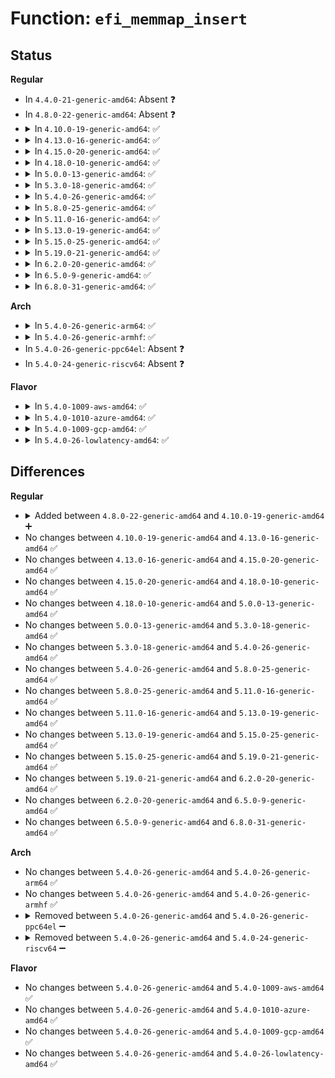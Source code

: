# Function: <code>efi_memmap_insert</code>

## Status
<b>Regular</b>
<ul>
<li>
In <code>4.4.0-21-generic-amd64</code>: Absent ❓
</li>
<li>
In <code>4.8.0-22-generic-amd64</code>: Absent ❓
</li>
<li>
<details>
<summary>In <code>4.10.0-19-generic-amd64</code>: ✅</summary>

```c
void efi_memmap_insert(struct efi_memory_map * old_memmap, void * buf, struct efi_mem_range * mem)
```

```json
{
  "name": "efi_memmap_insert",
  "collision_type": "Unique Global",
  "inline_type": "No",
  "funcs": [
    {
      "addr": 18446744071595763466,
      "name": "efi_memmap_insert",
      "external": true,
      "loc": "drivers/firmware/efi/memmap.c:253",
      "file": "drivers/firmware/efi/memmap.c",
      "inline": "seen, unknown",
      "caller_inline": [],
      "caller_func": [
        "arch/x86/platform/efi/quirks.c:efi_arch_mem_reserve"
      ]
    }
  ],
  "symbols": [
    {
      "addr": 18446744071595763466,
      "name": "efi_memmap_insert",
      "section": ".init.text",
      "bind": "STB_GLOBAL",
      "size": 362
    }
  ]
}
```
</details>
</li>
<li>
<details>
<summary>In <code>4.13.0-16-generic-amd64</code>: ✅</summary>

```c
void efi_memmap_insert(struct efi_memory_map * old_memmap, void * buf, struct efi_mem_range * mem)
```

```json
{
  "name": "efi_memmap_insert",
  "collision_type": "Unique Global",
  "inline_type": "No",
  "funcs": [
    {
      "addr": 18446744071596692497,
      "name": "efi_memmap_insert",
      "external": true,
      "loc": "drivers/firmware/efi/memmap.c:253",
      "file": "drivers/firmware/efi/memmap.c",
      "inline": "seen, unknown",
      "caller_inline": [],
      "caller_func": [
        "arch/x86/platform/efi/quirks.c:efi_arch_mem_reserve"
      ]
    }
  ],
  "symbols": [
    {
      "addr": 18446744071596692497,
      "name": "efi_memmap_insert",
      "section": ".init.text",
      "bind": "STB_GLOBAL",
      "size": 338
    }
  ]
}
```
</details>
</li>
<li>
<details>
<summary>In <code>4.15.0-20-generic-amd64</code>: ✅</summary>

```c
void efi_memmap_insert(struct efi_memory_map * old_memmap, void * buf, struct efi_mem_range * mem)
```

```json
{
  "name": "efi_memmap_insert",
  "collision_type": "Unique Global",
  "inline_type": "No",
  "funcs": [
    {
      "addr": 18446744071603022554,
      "name": "efi_memmap_insert",
      "external": true,
      "loc": "drivers/firmware/efi/memmap.c:254",
      "file": "drivers/firmware/efi/memmap.c",
      "inline": "seen, unknown",
      "caller_inline": [],
      "caller_func": [
        "arch/x86/platform/efi/quirks.c:efi_arch_mem_reserve"
      ]
    }
  ],
  "symbols": [
    {
      "addr": 18446744071603022554,
      "name": "efi_memmap_insert",
      "section": ".init.text",
      "bind": "STB_GLOBAL",
      "size": 338
    }
  ]
}
```
</details>
</li>
<li>
<details>
<summary>In <code>4.18.0-10-generic-amd64</code>: ✅</summary>

```c
void efi_memmap_insert(struct efi_memory_map * old_memmap, void * buf, struct efi_mem_range * mem)
```

```json
{
  "name": "efi_memmap_insert",
  "collision_type": "Unique Global",
  "inline_type": "No",
  "funcs": [
    {
      "addr": 18446744071603195284,
      "name": "efi_memmap_insert",
      "external": true,
      "loc": "drivers/firmware/efi/memmap.c:254",
      "file": "drivers/firmware/efi/memmap.c",
      "inline": "seen, unknown",
      "caller_inline": [],
      "caller_func": [
        "arch/x86/platform/efi/quirks.c:efi_arch_mem_reserve"
      ]
    }
  ],
  "symbols": [
    {
      "addr": 18446744071603195284,
      "name": "efi_memmap_insert",
      "section": ".init.text",
      "bind": "STB_GLOBAL",
      "size": 338
    }
  ]
}
```
</details>
</li>
<li>
<details>
<summary>In <code>5.0.0-13-generic-amd64</code>: ✅</summary>

```c
void efi_memmap_insert(struct efi_memory_map * old_memmap, void * buf, struct efi_mem_range * mem)
```

```json
{
  "name": "efi_memmap_insert",
  "collision_type": "Unique Global",
  "inline_type": "No",
  "funcs": [
    {
      "addr": 18446744071605005647,
      "name": "efi_memmap_insert",
      "external": true,
      "loc": "drivers/firmware/efi/memmap.c:257",
      "file": "drivers/firmware/efi/memmap.c",
      "inline": "seen, unknown",
      "caller_inline": [],
      "caller_func": [
        "arch/x86/platform/efi/quirks.c:efi_arch_mem_reserve"
      ]
    }
  ],
  "symbols": [
    {
      "addr": 18446744071605005647,
      "name": "efi_memmap_insert",
      "section": ".init.text",
      "bind": "STB_GLOBAL",
      "size": 338
    }
  ]
}
```
</details>
</li>
<li>
<details>
<summary>In <code>5.3.0-18-generic-amd64</code>: ✅</summary>

```c
void efi_memmap_insert(struct efi_memory_map * old_memmap, void * buf, struct efi_mem_range * mem)
```

```json
{
  "name": "efi_memmap_insert",
  "collision_type": "Unique Global",
  "inline_type": "No",
  "funcs": [
    {
      "addr": 18446744071605118551,
      "name": "efi_memmap_insert",
      "external": true,
      "loc": "drivers/firmware/efi/memmap.c:257",
      "file": "drivers/firmware/efi/memmap.c",
      "inline": "seen, unknown",
      "caller_inline": [],
      "caller_func": [
        "arch/x86/platform/efi/quirks.c:efi_arch_mem_reserve"
      ]
    }
  ],
  "symbols": [
    {
      "addr": 18446744071605118551,
      "name": "efi_memmap_insert",
      "section": ".init.text",
      "bind": "STB_GLOBAL",
      "size": 350
    }
  ]
}
```
</details>
</li>
<li>
<details>
<summary>In <code>5.4.0-26-generic-amd64</code>: ✅</summary>

```c
void efi_memmap_insert(struct efi_memory_map * old_memmap, void * buf, struct efi_mem_range * mem)
```

```json
{
  "name": "efi_memmap_insert",
  "collision_type": "Unique Global",
  "inline_type": "No",
  "funcs": [
    {
      "addr": 18446744071605157938,
      "name": "efi_memmap_insert",
      "external": true,
      "loc": "drivers/firmware/efi/memmap.c:257",
      "file": "drivers/firmware/efi/memmap.c",
      "inline": "seen, unknown",
      "caller_inline": [],
      "caller_func": [
        "arch/x86/platform/efi/quirks.c:efi_arch_mem_reserve"
      ]
    }
  ],
  "symbols": [
    {
      "addr": 18446744071605157938,
      "name": "efi_memmap_insert",
      "section": ".init.text",
      "bind": "STB_GLOBAL",
      "size": 338
    }
  ]
}
```
</details>
</li>
<li>
<details>
<summary>In <code>5.8.0-25-generic-amd64</code>: ✅</summary>

```c
void efi_memmap_insert(struct efi_memory_map * old_memmap, void * buf, struct efi_mem_range * mem)
```

```json
{
  "name": "efi_memmap_insert",
  "collision_type": "Unique Global",
  "inline_type": "No",
  "funcs": [
    {
      "addr": 18446744071609426784,
      "name": "efi_memmap_insert",
      "external": true,
      "loc": "drivers/firmware/efi/memmap.c:290",
      "file": "drivers/firmware/efi/memmap.c",
      "inline": "seen, unknown",
      "caller_inline": [],
      "caller_func": [
        "arch/x86/platform/efi/quirks.c:efi_arch_mem_reserve"
      ]
    }
  ],
  "symbols": [
    {
      "addr": 18446744071609426784,
      "name": "efi_memmap_insert",
      "section": ".init.text",
      "bind": "STB_GLOBAL",
      "size": 336
    }
  ]
}
```
</details>
</li>
<li>
<details>
<summary>In <code>5.11.0-16-generic-amd64</code>: ✅</summary>

```c
void efi_memmap_insert(struct efi_memory_map * old_memmap, void * buf, struct efi_mem_range * mem)
```

```json
{
  "name": "efi_memmap_insert",
  "collision_type": "Unique Global",
  "inline_type": "No",
  "funcs": [
    {
      "addr": 18446744071612500599,
      "name": "efi_memmap_insert",
      "external": true,
      "loc": "drivers/firmware/efi/memmap.c:290",
      "file": "drivers/firmware/efi/memmap.c",
      "inline": "seen, unknown",
      "caller_inline": [],
      "caller_func": [
        "arch/x86/platform/efi/quirks.c:efi_arch_mem_reserve"
      ]
    }
  ],
  "symbols": [
    {
      "addr": 18446744071612500599,
      "name": "efi_memmap_insert",
      "section": ".init.text",
      "bind": "STB_GLOBAL",
      "size": 336
    }
  ]
}
```
</details>
</li>
<li>
<details>
<summary>In <code>5.13.0-19-generic-amd64</code>: ✅</summary>

```c
void efi_memmap_insert(struct efi_memory_map * old_memmap, void * buf, struct efi_mem_range * mem)
```

```json
{
  "name": "efi_memmap_insert",
  "collision_type": "Unique Global",
  "inline_type": "No",
  "funcs": [
    {
      "addr": 18446744071614642794,
      "name": "efi_memmap_insert",
      "external": true,
      "loc": "drivers/firmware/efi/memmap.c:290",
      "file": "drivers/firmware/efi/memmap.c",
      "inline": "seen, unknown",
      "caller_inline": [],
      "caller_func": [
        "arch/x86/platform/efi/quirks.c:efi_arch_mem_reserve"
      ]
    }
  ],
  "symbols": [
    {
      "addr": 18446744071614642794,
      "name": "efi_memmap_insert",
      "section": ".init.text",
      "bind": "STB_GLOBAL",
      "size": 341
    }
  ]
}
```
</details>
</li>
<li>
<details>
<summary>In <code>5.15.0-25-generic-amd64</code>: ✅</summary>

```c
void efi_memmap_insert(struct efi_memory_map * old_memmap, void * buf, struct efi_mem_range * mem)
```

```json
{
  "name": "efi_memmap_insert",
  "collision_type": "Unique Global",
  "inline_type": "No",
  "funcs": [
    {
      "addr": 18446744071615600752,
      "name": "efi_memmap_insert",
      "external": true,
      "loc": "drivers/firmware/efi/memmap.c:290",
      "file": "drivers/firmware/efi/memmap.c",
      "inline": "seen, unknown",
      "caller_inline": [],
      "caller_func": [
        "arch/x86/platform/efi/quirks.c:efi_arch_mem_reserve"
      ]
    }
  ],
  "symbols": [
    {
      "addr": 18446744071615600752,
      "name": "efi_memmap_insert",
      "section": ".init.text",
      "bind": "STB_GLOBAL",
      "size": 341
    }
  ]
}
```
</details>
</li>
<li>
<details>
<summary>In <code>5.19.0-21-generic-amd64</code>: ✅</summary>

```c
void efi_memmap_insert(struct efi_memory_map * old_memmap, void * buf, struct efi_mem_range * mem)
```

```json
{
  "name": "efi_memmap_insert",
  "collision_type": "Unique Global",
  "inline_type": "No",
  "funcs": [
    {
      "addr": 18446744071617410498,
      "name": "efi_memmap_insert",
      "external": true,
      "loc": "drivers/firmware/efi/memmap.c:290",
      "file": "drivers/firmware/efi/memmap.c",
      "inline": "seen, unknown",
      "caller_inline": [],
      "caller_func": [
        "arch/x86/platform/efi/quirks.c:efi_arch_mem_reserve"
      ]
    }
  ],
  "symbols": [
    {
      "addr": 18446744071617410498,
      "name": "efi_memmap_insert",
      "section": ".init.text",
      "bind": "STB_GLOBAL",
      "size": 369
    }
  ]
}
```
</details>
</li>
<li>
<details>
<summary>In <code>6.2.0-20-generic-amd64</code>: ✅</summary>

```c
void efi_memmap_insert(struct efi_memory_map * old_memmap, void * buf, struct efi_mem_range * mem)
```

```json
{
  "name": "efi_memmap_insert",
  "collision_type": "Unique Global",
  "inline_type": "No",
  "funcs": [
    {
      "addr": 18446744071627740880,
      "name": "efi_memmap_insert",
      "external": true,
      "loc": "arch/x86/platform/efi/memmap.c:151",
      "file": "arch/x86/platform/efi/memmap.c",
      "inline": "seen, unknown",
      "caller_inline": [],
      "caller_func": [
        "arch/x86/platform/efi/quirks.c:efi_arch_mem_reserve"
      ]
    }
  ],
  "symbols": [
    {
      "addr": 18446744071627740880,
      "name": "efi_memmap_insert",
      "section": ".init.text",
      "bind": "STB_GLOBAL",
      "size": 414
    }
  ]
}
```
</details>
</li>
<li>
<details>
<summary>In <code>6.5.0-9-generic-amd64</code>: ✅</summary>

```c
void efi_memmap_insert(struct efi_memory_map * old_memmap, void * buf, struct efi_mem_range * mem)
```

```json
{
  "name": "efi_memmap_insert",
  "collision_type": "Unique Global",
  "inline_type": "No",
  "funcs": [
    {
      "addr": 18446744071619500304,
      "name": "efi_memmap_insert",
      "external": true,
      "loc": "arch/x86/platform/efi/memmap.c:151",
      "file": "arch/x86/platform/efi/memmap.c",
      "inline": "seen, unknown",
      "caller_inline": [],
      "caller_func": [
        "arch/x86/platform/efi/quirks.c:efi_arch_mem_reserve"
      ]
    }
  ],
  "symbols": [
    {
      "addr": 18446744071619500304,
      "name": "efi_memmap_insert",
      "section": ".init.text",
      "bind": "STB_GLOBAL",
      "size": 436
    }
  ]
}
```
</details>
</li>
<li>
<details>
<summary>In <code>6.8.0-31-generic-amd64</code>: ✅</summary>

```c
void efi_memmap_insert(struct efi_memory_map * old_memmap, void * buf, struct efi_mem_range * mem)
```

```json
{
  "name": "efi_memmap_insert",
  "collision_type": "Unique Global",
  "inline_type": "No",
  "funcs": [
    {
      "addr": 18446744071621797136,
      "name": "efi_memmap_insert",
      "external": true,
      "loc": "arch/x86/platform/efi/memmap.c:151",
      "file": "arch/x86/platform/efi/memmap.c",
      "inline": "seen, unknown",
      "caller_inline": [],
      "caller_func": [
        "arch/x86/platform/efi/quirks.c:efi_arch_mem_reserve"
      ]
    }
  ],
  "symbols": [
    {
      "addr": 18446744071621797136,
      "name": "efi_memmap_insert",
      "section": ".init.text",
      "bind": "STB_GLOBAL",
      "size": 436
    }
  ]
}
```
</details>
</li>
</ul>
<b>Arch</b>
<ul>
<li>
<details>
<summary>In <code>5.4.0-26-generic-arm64</code>: ✅</summary>

```c
void efi_memmap_insert(struct efi_memory_map * old_memmap, void * buf, struct efi_mem_range * mem)
```

```json
{
  "name": "efi_memmap_insert",
  "collision_type": "Unique Global",
  "inline_type": "No",
  "funcs": [
    {
      "addr": 18446603336511285784,
      "name": "efi_memmap_insert",
      "external": true,
      "loc": "drivers/firmware/efi/memmap.c:257",
      "file": "drivers/firmware/efi/memmap.c",
      "inline": "seen, unknown",
      "caller_inline": [],
      "caller_func": []
    }
  ],
  "symbols": [
    {
      "addr": 18446603336511285784,
      "name": "efi_memmap_insert",
      "section": ".init.text",
      "bind": "STB_GLOBAL",
      "size": 440
    }
  ]
}
```
</details>
</li>
<li>
<details>
<summary>In <code>5.4.0-26-generic-armhf</code>: ✅</summary>

```c
void efi_memmap_insert(struct efi_memory_map * old_memmap, void * buf, struct efi_mem_range * mem)
```

```json
{
  "name": "efi_memmap_insert",
  "collision_type": "Unique Global",
  "inline_type": "No",
  "funcs": [
    {
      "addr": 3243937336,
      "name": "efi_memmap_insert",
      "external": true,
      "loc": "drivers/firmware/efi/memmap.c:257",
      "file": "drivers/firmware/efi/memmap.c",
      "inline": "seen, unknown",
      "caller_inline": [],
      "caller_func": []
    }
  ],
  "symbols": [
    {
      "addr": 3243937336,
      "name": "efi_memmap_insert",
      "section": ".init.text",
      "bind": "STB_GLOBAL",
      "size": 980
    }
  ]
}
```
</details>
</li>
<li>
In <code>5.4.0-26-generic-ppc64el</code>: Absent ❓
</li>
<li>
In <code>5.4.0-24-generic-riscv64</code>: Absent ❓
</li>
</ul>
<b>Flavor</b>
<ul>
<li>
<details>
<summary>In <code>5.4.0-1009-aws-amd64</code>: ✅</summary>

```c
void efi_memmap_insert(struct efi_memory_map * old_memmap, void * buf, struct efi_mem_range * mem)
```

```json
{
  "name": "efi_memmap_insert",
  "collision_type": "Unique Global",
  "inline_type": "No",
  "funcs": [
    {
      "addr": 18446744071605048376,
      "name": "efi_memmap_insert",
      "external": true,
      "loc": "drivers/firmware/efi/memmap.c:257",
      "file": "drivers/firmware/efi/memmap.c",
      "inline": "seen, unknown",
      "caller_inline": [],
      "caller_func": [
        "arch/x86/platform/efi/quirks.c:efi_arch_mem_reserve"
      ]
    }
  ],
  "symbols": [
    {
      "addr": 18446744071605048376,
      "name": "efi_memmap_insert",
      "section": ".init.text",
      "bind": "STB_GLOBAL",
      "size": 338
    }
  ]
}
```
</details>
</li>
<li>
<details>
<summary>In <code>5.4.0-1010-azure-amd64</code>: ✅</summary>

```c
void efi_memmap_insert(struct efi_memory_map * old_memmap, void * buf, struct efi_mem_range * mem)
```

```json
{
  "name": "efi_memmap_insert",
  "collision_type": "Unique Global",
  "inline_type": "No",
  "funcs": [
    {
      "addr": 18446744071605013716,
      "name": "efi_memmap_insert",
      "external": true,
      "loc": "drivers/firmware/efi/memmap.c:257",
      "file": "drivers/firmware/efi/memmap.c",
      "inline": "seen, unknown",
      "caller_inline": [],
      "caller_func": [
        "arch/x86/platform/efi/quirks.c:efi_arch_mem_reserve"
      ]
    }
  ],
  "symbols": [
    {
      "addr": 18446744071605013716,
      "name": "efi_memmap_insert",
      "section": ".init.text",
      "bind": "STB_GLOBAL",
      "size": 338
    }
  ]
}
```
</details>
</li>
<li>
<details>
<summary>In <code>5.4.0-1009-gcp-amd64</code>: ✅</summary>

```c
void efi_memmap_insert(struct efi_memory_map * old_memmap, void * buf, struct efi_mem_range * mem)
```

```json
{
  "name": "efi_memmap_insert",
  "collision_type": "Unique Global",
  "inline_type": "No",
  "funcs": [
    {
      "addr": 18446744071605134951,
      "name": "efi_memmap_insert",
      "external": true,
      "loc": "drivers/firmware/efi/memmap.c:257",
      "file": "drivers/firmware/efi/memmap.c",
      "inline": "seen, unknown",
      "caller_inline": [],
      "caller_func": [
        "arch/x86/platform/efi/quirks.c:efi_arch_mem_reserve"
      ]
    }
  ],
  "symbols": [
    {
      "addr": 18446744071605134951,
      "name": "efi_memmap_insert",
      "section": ".init.text",
      "bind": "STB_GLOBAL",
      "size": 338
    }
  ]
}
```
</details>
</li>
<li>
<details>
<summary>In <code>5.4.0-26-lowlatency-amd64</code>: ✅</summary>

```c
void efi_memmap_insert(struct efi_memory_map * old_memmap, void * buf, struct efi_mem_range * mem)
```

```json
{
  "name": "efi_memmap_insert",
  "collision_type": "Unique Global",
  "inline_type": "No",
  "funcs": [
    {
      "addr": 18446744071605162132,
      "name": "efi_memmap_insert",
      "external": true,
      "loc": "drivers/firmware/efi/memmap.c:257",
      "file": "drivers/firmware/efi/memmap.c",
      "inline": "seen, unknown",
      "caller_inline": [],
      "caller_func": [
        "arch/x86/platform/efi/quirks.c:efi_arch_mem_reserve"
      ]
    }
  ],
  "symbols": [
    {
      "addr": 18446744071605162132,
      "name": "efi_memmap_insert",
      "section": ".init.text",
      "bind": "STB_GLOBAL",
      "size": 338
    }
  ]
}
```
</details>
</li>
</ul>

## Differences
<b>Regular</b>
<ul>
<li>
<details>
<summary>Added between <code>4.8.0-22-generic-amd64</code> and <code>4.10.0-19-generic-amd64</code> ➕</summary>

```c
void efi_memmap_insert(struct efi_memory_map * old_memmap, void * buf, struct efi_mem_range * mem)
```
</details>
</li>
<li>
No changes between <code>4.10.0-19-generic-amd64</code> and <code>4.13.0-16-generic-amd64</code> ✅
</li>
<li>
No changes between <code>4.13.0-16-generic-amd64</code> and <code>4.15.0-20-generic-amd64</code> ✅
</li>
<li>
No changes between <code>4.15.0-20-generic-amd64</code> and <code>4.18.0-10-generic-amd64</code> ✅
</li>
<li>
No changes between <code>4.18.0-10-generic-amd64</code> and <code>5.0.0-13-generic-amd64</code> ✅
</li>
<li>
No changes between <code>5.0.0-13-generic-amd64</code> and <code>5.3.0-18-generic-amd64</code> ✅
</li>
<li>
No changes between <code>5.3.0-18-generic-amd64</code> and <code>5.4.0-26-generic-amd64</code> ✅
</li>
<li>
No changes between <code>5.4.0-26-generic-amd64</code> and <code>5.8.0-25-generic-amd64</code> ✅
</li>
<li>
No changes between <code>5.8.0-25-generic-amd64</code> and <code>5.11.0-16-generic-amd64</code> ✅
</li>
<li>
No changes between <code>5.11.0-16-generic-amd64</code> and <code>5.13.0-19-generic-amd64</code> ✅
</li>
<li>
No changes between <code>5.13.0-19-generic-amd64</code> and <code>5.15.0-25-generic-amd64</code> ✅
</li>
<li>
No changes between <code>5.15.0-25-generic-amd64</code> and <code>5.19.0-21-generic-amd64</code> ✅
</li>
<li>
No changes between <code>5.19.0-21-generic-amd64</code> and <code>6.2.0-20-generic-amd64</code> ✅
</li>
<li>
No changes between <code>6.2.0-20-generic-amd64</code> and <code>6.5.0-9-generic-amd64</code> ✅
</li>
<li>
No changes between <code>6.5.0-9-generic-amd64</code> and <code>6.8.0-31-generic-amd64</code> ✅
</li>
</ul>
<b>Arch</b>
<ul>
<li>
No changes between <code>5.4.0-26-generic-amd64</code> and <code>5.4.0-26-generic-arm64</code> ✅
</li>
<li>
No changes between <code>5.4.0-26-generic-amd64</code> and <code>5.4.0-26-generic-armhf</code> ✅
</li>
<li>
<details>
<summary>Removed between <code>5.4.0-26-generic-amd64</code> and <code>5.4.0-26-generic-ppc64el</code> ➖</summary>

```c
void efi_memmap_insert(struct efi_memory_map * old_memmap, void * buf, struct efi_mem_range * mem)
```
</details>
</li>
<li>
<details>
<summary>Removed between <code>5.4.0-26-generic-amd64</code> and <code>5.4.0-24-generic-riscv64</code> ➖</summary>

```c
void efi_memmap_insert(struct efi_memory_map * old_memmap, void * buf, struct efi_mem_range * mem)
```
</details>
</li>
</ul>
<b>Flavor</b>
<ul>
<li>
No changes between <code>5.4.0-26-generic-amd64</code> and <code>5.4.0-1009-aws-amd64</code> ✅
</li>
<li>
No changes between <code>5.4.0-26-generic-amd64</code> and <code>5.4.0-1010-azure-amd64</code> ✅
</li>
<li>
No changes between <code>5.4.0-26-generic-amd64</code> and <code>5.4.0-1009-gcp-amd64</code> ✅
</li>
<li>
No changes between <code>5.4.0-26-generic-amd64</code> and <code>5.4.0-26-lowlatency-amd64</code> ✅
</li>
</ul>
